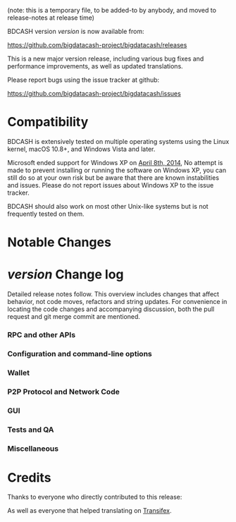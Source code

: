 (note: this is a temporary file, to be added-to by anybody, and moved to release-notes at release time)

BDCASH version *version* is now available from:

  <https://github.com/bigdatacash-project/bigdatacash/releases>

This is a new major version release, including various bug fixes and
performance improvements, as well as updated translations.

Please report bugs using the issue tracker at github:

  <https://github.com/bigdatacash-project/bigdatacash/issues>

Compatibility
==============

BDCASH is extensively tested on multiple operating systems using
the Linux kernel, macOS 10.8+, and Windows Vista and later.

Microsoft ended support for Windows XP on [April 8th, 2014](https://www.microsoft.com/en-us/WindowsForBusiness/end-of-xp-support),
No attempt is made to prevent installing or running the software on Windows XP, you
can still do so at your own risk but be aware that there are known instabilities and issues.
Please do not report issues about Windows XP to the issue tracker.

BDCASH should also work on most other Unix-like systems but is not
frequently tested on them.

Notable Changes
===============



*version* Change log
=================

Detailed release notes follow. This overview includes changes that affect
behavior, not code moves, refactors and string updates. For convenience in locating
the code changes and accompanying discussion, both the pull request and
git merge commit are mentioned.

### RPC and other APIs


### Configuration and command-line options


### Wallet


### P2P Protocol and Network Code


### GUI


### Tests and QA


### Miscellaneous


Credits
=======

Thanks to everyone who directly contributed to this release:


As well as everyone that helped translating on [Transifex](https://www.transifex.com/projects/p/bigdatacash-project-translations/).
